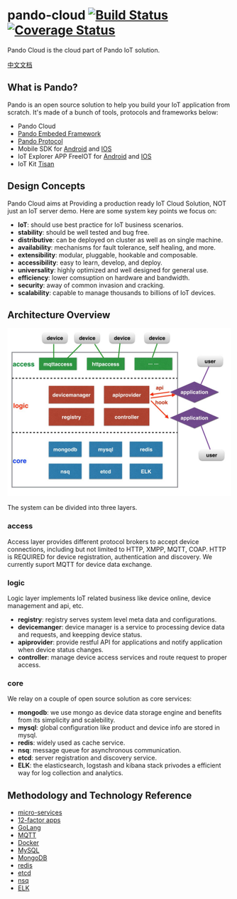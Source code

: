 # pando-cloud  [![Build Status](https://travis-ci.org/PandoCloud/pando-cloud.svg)](https://travis-ci.org/PandoCloud/pando-cloud)  [![Coverage Status](https://coveralls.io/repos/PandoCloud/pando-cloud/badge.svg?branch=master&service=github)](https://coveralls.io/github/PandoCloud/pando-cloud?branch=master)

Pando Cloud is the cloud part of Pando IoT solution.

[中文文档](docs/zh-cn/README.md)

## What is Pando?

Pando is an open source solution to help you build your IoT application from scratch. It's made of a bunch of tools, protocols and frameworks below:

* Pando Cloud
* [Pando Embeded Framework](https://github.com/PandoCloud/pando-embeded-framework)
* [Pando Protocol](https://github.com/PandoCloud/pando-protocol)
* Mobile SDK for [Android](https://github.com/PandoCloud/pando-android-sdk) and [IOS](https://github.com/PandoCloud/pando-ios-sdk)
* IoT Explorer APP FreeIOT for [Android](https://github.com/PandoCloud/freeiot-android) and [IOS](https://github.com/PandoCloud/freeiot-ios)
* IoT Kit [Tisan](https://github.com/tisan-kit)

## Design Concepts

Pando Cloud aims at Providing a production ready IoT Cloud Solution, NOT just an IoT server demo. Here are some system key points we focus on:

* **IoT**: should use best practice for IoT business scenarios.
* **stability**: should be well tested and bug free.
* **distributive**: can be deployed on cluster as well as on single machine.
* **availability**: mechanisms for fault tolerance, self healing, and more.
* **extensibility**: modular, pluggable, hookable and composable.
* **accessibility**: easy to learn, develop, and deploy.
* **universality**: highly optimized and well designed for general use.
* **efficiency**: lower comsuption on hardware and bandwidth.
* **security**: away of common invasion and cracking.
* **scalability**: capable to manage thousands to billions of IoT devices.

## Architecture Overview

![architecture](docs/img/architecture.jpeg)

The system can be divided into three layers.

### access
Access layer provides different protocol brokers to accept device connections, including but not limited to HTTP, XMPP, MQTT, COAP. HTTP is REQUIRED for device registration, authentication and discovery. We currently suport MQTT for device data exchange.
### logic
Logic layer implements IoT related business like device online, device management and api, etc.

* **registry**: registry serves system level meta data and configurations. 
* **devicemanger**: device manager is a service to processing device data and requests, and keepping device status.
* **apiprovider**: provide restful API for applications and notify application when device status changes.
* **controller**: manage device access services and route request to proper access.

### core 

We relay on a couple of open source solution as core services:

* **mongodb**: we use mongo as device data storage engine and benefits from its simplicity and scalebility. 
* **mysql**: global configuration like product and device info are stored in mysql.
* **redis**: widely used as cache service. 
* **nsq**: message queue for asynchronous communication.
* **etcd**: server registration and discovery service.
* **ELK**: the elasticsearch, logstash and kibana stack privodes a efficient way for log collection and analytics.

## Methodology and Technology Reference

* [micro-services](http://martinfowler.com/articles/microservices.html)
* [12-factor apps](http://12factor.net/)
* [GoLang](http://golang.org)
* [MQTT](http://mqtt.org/)
* [Docker](http://www.docker.com/)
* [MySQL](http://www.mysql.com/)
* [MongoDB](https://www.mongodb.org/)
* [redis](http://redis.io/)
* [etcd](https://github.com/coreos/etcd)
* [nsq](http://nsq.io/)
* [ELK](https://www.elastic.co/products)